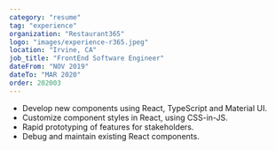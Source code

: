 ```yaml
---
category: "resume"
tag: "experience"
organization: "Restaurant365"
logo: "images/experience-r365.jpeg"
location: "Irvine, CA"
job_title: "FrontEnd Software Engineer"
dateFrom: "NOV 2019"
dateTo: "MAR 2020"
order: 202003
---
```


- Develop new components using React, TypeScript and Material UI.
- Customize component styles in React, using CSS-in-JS.
- Rapid prototyping of features for stakeholders.
- Debug and maintain existing React components.
